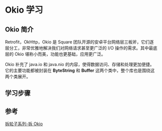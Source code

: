 
# Okio 学习

## Okio 简介

Retrofit，OkHttp，Okio 是 Square 团队开源的安卓平台网络层三板斧，它们逐层分工，非常优雅地解决我们对网络请求甚至更广泛的 I/O 操作的需求。其中最底层的 Okio 堪称小而美，功能也更基础，应用更广泛。

Okio 补充了 java.io 和 java.nio 的内容，使得数据访问、存储和处理更加便捷。它的主要功能都被封装在 **ByteString** 和 **Buffer** 这两个类中，整个库也是围绕这两个类展开。

## 学习步骤




## 参考

[拆轮子系列-拆 Okio](https://blog.piasy.com/2016/08/04/Understand-Okio/)
